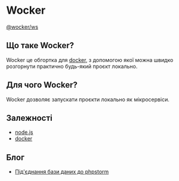 # Wocker

[@wocker/ws](https://www.npmjs.com/package/@wocker/ws)


## Що таке Wocker?

Wocker це обгортка для [docker](https://www.docker.com), з допомогою якої можна швидко розгорнути практично будь-який проєкт локально.


## Для чого Wocker?

Wocker дозволяє запускати проєкти локально як мікросервіси.


## Залежності

- [node.js](https://nodejs.org)
- [docker](https://www.docker.com)


## Блог

- [Під'єднання бази даних до phpstorm](/blog/posts/1)
